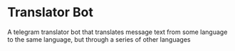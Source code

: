 # Translator Bot

A telegram translator bot that translates message text from some language to the same language, but through a series of other languages
